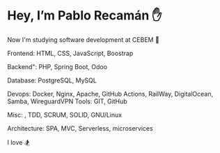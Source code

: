 # Hey, I’m Pablo Recamán ✋

Now I'm studying software development at CEBEM :school:

Frontend: HTML, CSS, JavaScript, Boostrap
<!--- TailWind, astroJs, React -->
Backend": PHP, Spring Boot, Odoo
<!--- NodeJS -->
Database: PostgreSQL, MySQL
<!--- SQLite3, MongoDB, Redis -->
Devops: Docker, Nginx, Apache, GitHub Actions, RailWay, DigitalOcean, Samba, WireguardVPN 
Tools: GIT, GitHub
<!--- -->
Misc: , TDD, SCRUM, SOLID, GNU/Linux
<!--- Firebase -->
Architecture: SPA, MVC, Serverless, microservices
<!--- Kubernetes -->


I love :snowboarder:
